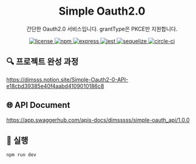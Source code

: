 <p align="center">
    <h1 align="center">
        Simple Oauth2.0 
    </h1>
    <p align="center">간단한 Oauth2.0 서비스입니다. grantType은 PKCE만 지원합니다<a href="https://github.com/dimsssss/simple-oauth"></a>.</p>
</p>

<p align="center">
    <a href="">
        <img alt="license" src="https://img.shields.io/github/license/dimsssss/toy-intergration-test">
    </a>
    <a href="">
        <img alt="npm" src="https://img.shields.io/node/v-lts/npm?label=npm&logo=npm">
    </a>
    <a href="https://expressjs.com/">
        <img alt="express" src="https://img.shields.io/node/v-lts/express?label=express&logo=express">
    </a>
    <a href="https://jestjs.io/">
        <img alt="jest" src="https://img.shields.io/node/v-lts/express?label=jest&logo=jest">
    </a>
    <a href="https://sequelize.org/">
        <img alt="sequelize" src="https://img.shields.io/node/v-lts/sequelize?label=sequelize&logo=sequelize">
    </a>
    <a href="https://dl.circleci.com/status-badge/redirect/gh/dimsssss/simple-oauth/tree/main">
        <img alt="circle-ci" src="https://dl.circleci.com/status-badge/img/gh/dimsssss/simple-oauth/tree/main.svg?style=svg">
    </a>
</p>

## 🔍 프로젝트 완성 과정

https://dimsss.notion.site/Simple-Oauth2-0-API-e18cbd39385e40f4aabd4109010186c8

## 🌐 API Document

https://app.swaggerhub.com/apis-docs/dimsssss/simple-oauth_api/1.0.0

## 🧾 실행

```shell
npm run dev
```
